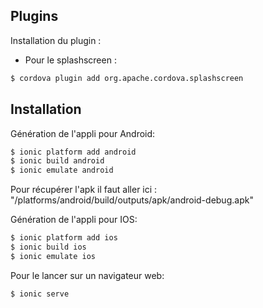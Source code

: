 ## Plugins 
 
Installation du plugin : 
- Pour le splashscreen : 
```bash
$ cordova plugin add org.apache.cordova.splashscreen 
```

## Installation 

Génération de l'appli pour Android: 
```bash
$ ionic platform add android
$ ionic build android
$ ionic emulate android
```
Pour récupérer l'apk il faut aller ici : "/platforms/android/build/outputs/apk/android-debug.apk"

Génération de l'appli pour IOS: 
```bash
$ ionic platform add ios
$ ionic build ios
$ ionic emulate ios
```

Pour le lancer sur un navigateur web:
```bash
$ ionic serve
```
